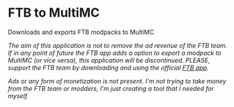 # FTB to MultiMC
Downloads and exports FTB modpacks to MultiMC

*The aim of this application is not to remove the ad revenue of the FTB team.
If in any point of future the FTB app adds a option to export a modpack to MultiMC (or vice versa), this application will be discontinued. PLEASE, support the FTB team by downloading and using the official [FTB app](https://www.feed-the-beast.com/).*

*Ads or any form of monetization is not present.
I'm not trying to take money from the FTB team or modders, I'm just creating a tool that I needed for myself.*
